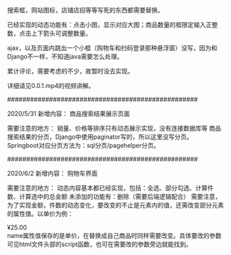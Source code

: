 搜索框，网站图标，店铺店招等等写死的东西都需要替换。

已经实现的动态功能有：点击小图，显示对应大图；商品数量的框限定输入正整数，点击上下箭头可调整数量。

ajax，以及页面内跳出一个小框（购物车和扫码登录那种悬浮窗）没写，因为和Django不一样，不知道java需要怎么处理。

累计评论，需要考虑的不少，故暂时没去实现。

详细请见0.0.1.mp4的视频讲解。

##################################################

2020/5/31
新增内容：
商品搜索结果展示页面

需要注意的地方：
销量、价格等排序只有动态展示实现，没有连接数据库等
商品搜索结果的分页，Django中使用paginator写的，所以这里没写分页。Springboot对应分页方法为：sql分页/pagehelper分页。

##################################################

2020/6/2
新增内容：
购物车界面

需要注意的地方：
动态内容基本都已经实现，包括：全选、部分勾选、计算件数、计算选中的总金额
未添加的功能有：删除（需要后端逻辑配合）
需要注意，为了实现金额，件数的动态变化，要改变的不止是元素内的值，还需改变部分元素的属性值。以单价为例：
<div class="td-inner priceline" name="25.00">¥25.00</div>
name属性值保存的是单价，在替换成自己商品时同样需要改变。具体要改的参数可见html文件头部的script函数，也可在需要改的参数旁边就能找到。